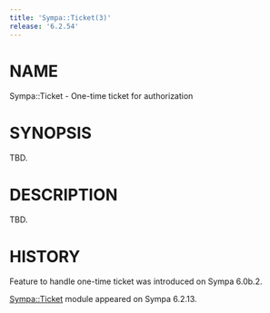 ```yaml
---
title: 'Sympa::Ticket(3)'
release: '6.2.54'
---
```


# NAME

Sympa::Ticket - One-time ticket for authorization

# SYNOPSIS

TBD.

# DESCRIPTION

TBD.

# HISTORY

Feature to handle one-time ticket was introduced on Sympa 6.0b.2.

[Sympa::Ticket](./Sympa-Ticket.3.md) module appeared on Sympa 6.2.13.
